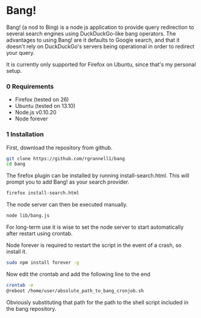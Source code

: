 Bang!
===========

Bang! (a nod to Bing) is a node js application to provide
query redirection to several search engines using DuckDuckGo-like
bang operators. The advantages to using Bang! are it defaults to
Google search, and that it doesn't rely on DuckDuckGo's servers being
operational in order to redirect your query.

It is currently only supported for Firefox on Ubuntu, since that's
my personal setup.

### 0 Requirements

* Firefox (tested on 26)
* Ubuntu (tested on 13.10)
* Node.js v0.10.20
* Node forever

### 1 Installation

First, download the repository from github.

```bash
git clone https://github.com/rgrannell1/bang
cd bang
```

The firefox plugin can be installed by running install-search.html. This
will prompt you to add Bang! as your search provider.

```bash
firefox install-search.html
```

The node server can then be executed manually.

```bash
node lib/bang.js
```

For long-term use it is wise to set the node server to start automatically
after restart using crontab.

Node forever is required to restart the script in the event of a crash,
so install it.

```bash
sudo npm install forever -g
```
Now edit the crontab and add the following line to the end

```bash
crontab -e
@reboot /home/user/absolute_path_to_bang_cronjob.sh
```

Obviously substituting that path for the path to the shell script included in
the bang repository.

